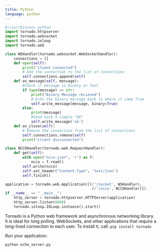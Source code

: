 ```yaml
---
title: Python
language: python
---
```


```python
#!/usr/bin/env python
import tornado.httpserver
import tornado.websocket
import tornado.ioloop
import tornado.web

class WSHandler(tornado.websocket.WebSocketHandler):
    connections = []
    def open(self):
        print("client connected")
        # Add the connection to the list of connections
        self.connections.append(self)
    def on_message(self, message):
        #Check if message is Binary or Text
        if type(message) == str:
            print("Binary Message recieved")
            # Echo the binary message back to where it came from
            self.write_message(message, binary=True)
        else:
            print(message)
            #Send back a simple "OK"
            self.write_message('ok')
    def on_close(self):
        # Remove the connection from the list of connections
        self.connections.remove(self)
        print("client disconnected")

class NCCOHandler(tornado.web.RequestHandler):
    def get(self):
        with open("ncco.json", 'r') as f:
            ncco = f.read()
        self.write(ncco)
        self.set_header("Content-Type", 'text/json')
        self.finish()

application = tornado.web.Application([(r'/socket', WSHandler),
                                        (r'/ncco', NCCOHandler)])
if __name__ == "__main__":
    http_server = tornado.httpserver.HTTPServer(application)
    http_server.listen(8000)
    tornado.ioloop.IOLoop.instance().start()
```

Tornado is a Python web framework and asynchronous networking library. It is ideal for long polling, WebSockets, and other applications that require a long-lived connection to each user. To install it, call: `pip install tornado`

Run your application:

```
python echo_server.py
```
